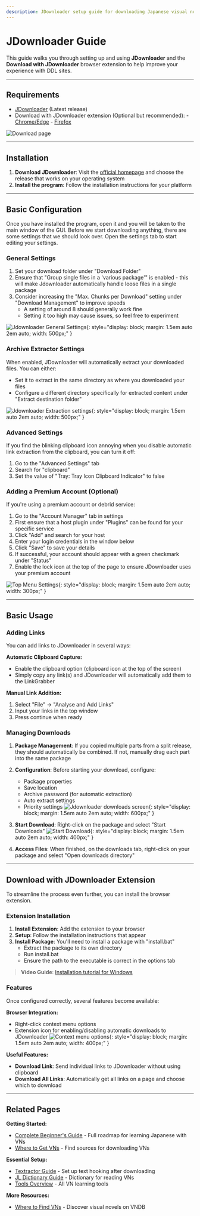 ```yaml
---
description: JDownloader setup guide for downloading Japanese visual novels. Automate VN downloads from file hosting services, handle split archives, and manage bulk downloads efficiently.
---
```


# JDownloader Guide

This guide walks you through setting up and using **JDownloader** and the **Download with JDownloader** browser extension to help improve your experience with DDL sites.

---

## Requirements

- [JDownloader](https://jdownloader.org/download/index) (Latest release)
- Download with JDownloader extension (Optional but recommended):
      - [Chrome/Edge](https://chromewebstore.google.com/detail/download-with-jdownloader/jfpmbokkdeapjommajdfmmheiiakdlgo)
      - [Firefox](https://addons.mozilla.org/en-US/firefox/addon/download-with-jdownloader/)

![Download page](assets/jdownloader1.png)

---

## Installation

1. **Download JDownloader**: Visit the [official homepage](https://jdownloader.org/download/index) and choose the release that works on your operating system
2. **Install the program**: Follow the installation instructions for your platform

---

## Basic Configuration

Once you have installed the program, open it and you will be taken to the main window of the GUI. Before we start downloading anything, there are some settings that we should look over. Open the settings tab to start editing your settings.

### General Settings

1. Set your download folder under "Download Folder"
2. Ensure that "Group single files in a 'various package'" is enabled - this will make Jdownloader automatically handle loose files in a single package
3. Consider increasing the "Max. Chunks per Download" setting under "Download Management" to improve speeds
     - A setting of around 8 should generally work fine
     - Setting it too high may cause issues, so feel free to experiment

![Jdownloader General Settings](assets/jdownloader3.png){: style="display: block; margin: 1.5em auto 2em auto; width: 500px;" }

### Archive Extractor Settings

When enabled, JDownloader will automatically extract your downloaded files. You can either:

- Set it to extract in the same directory as where you downloaded your files
- Configure a different directory specifically for extracted content under "Extract destination folder"

![Jdownloader Extraction settings](assets/jdownloader2.png){: style="display: block; margin: 1.5em auto 2em auto; width: 500px;" }

### Advanced Settings

If you find the blinking clipboard icon annoying when you disable automatic link extraction from the clipboard, you can turn it off:

1. Go to the "Advanced Settings" tab
2. Search for "clipboard"
3. Set the value of "Tray: Tray Icon Clipboard Indicator" to false

### Adding a Premium Account (Optional)

If you're using a premium account or debrid service:

1. Go to the "Account Manager" tab in settings
2. First ensure that a host plugin under "Plugins" can be found for your specific service
3. Click "Add" and search for your host
4. Enter your login credentials in the window below
5. Click "Save" to save your details
6. If successful, your account should appear with a green checkmark under "Status"
7. Enable the lock icon at the top of the page to ensure JDownloader uses your premium account

![Top Menu Settings](assets/jdownloader4.png){: style="display: block; margin: 1.5em auto 2em auto; width: 300px;" }

---

## Basic Usage

### Adding Links

You can add links to JDownloader in several ways:

**Automatic Clipboard Capture:**

- Enable the clipboard option (clipboard icon at the top of the screen)
- Simply copy any link(s) and JDownloader will automatically add them to the LinkGrabber

**Manual Link Addition:**

1. Select "File" → "Analyse and Add Links"
2. Input your links in the top window
3. Press continue when ready

### Managing Downloads

1. **Package Management**: If you copied multiple parts from a split release, they should automatically be combined. If not, manually drag each part into the same package
2. **Configuration**: Before starting your download, configure:

    - Package properties
    - Save location
    - Archive password (for automatic extraction)
    - Auto extract settings
    - Priority settings
![Jdownloader downloads screen](assets/jdownloader5.png){: style="display: block; margin: 1.5em auto 2em auto; width: 600px;" }

3. **Start Download**: Right-click on the package and select "Start Downloads"
![Start Download](assets/jdownloader6.png){: style="display: block; margin: 1.5em auto 2em auto; width: 400px;" }

4. **Access Files**: When finished, on the downloads tab, right-click on your package and select "Open downloads directory"

---

## Download with JDownloader Extension

To streamline the process even further, you can install the browser extension.

### Extension Installation

1. **Install Extension**: Add the extension to your browser
2. **Setup**: Follow the installation instructions that appear
3. **Install Package**: You'll need to install a package with "install.bat"
   - Extract the package to its own directory
   - Run install.bat
   - Ensure the path to the executable is correct in the options tab

> **Video Guide**: [Installation tutorial for Windows](https://www.youtube.com/watch?v=yZAoy8SOd7o)

### Features

Once configured correctly, several features become available:

**Browser Integration:**

- Right-click context menu options
- Extension icon for enabling/disabling automatic downloads to JDownloader
![Context menu options](assets/Jdownloader7.png){: style="display: block; margin: 1.5em auto 2em auto; width: 400px;" }

**Useful Features:**

- **Download Link**: Send individual links to JDownloader without using clipboard
- **Download All Links**: Automatically get all links on a page and choose which to download

---

## Related Pages

**Getting Started:**

- [Complete Beginner's Guide](guide.md) - Full roadmap for learning Japanese with VNs
- [Where to Get VNs](sources.md) - Find sources for downloading VNs

**Essential Setup:**

- [Textractor Guide](textractor-guide.md) - Set up text hooking after downloading
- [JL Dictionary Guide](jl-guide.md) - Dictionary for reading VNs
- [Tools Overview](tools.md) - All VN learning tools

**More Resources:**

- [Where to Find VNs](find.md) - Discover visual novels on VNDB
